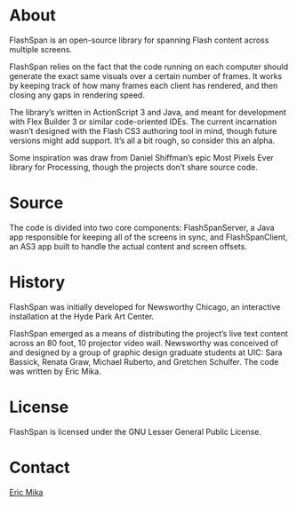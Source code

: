 About
=====
FlashSpan is an open-source library for spanning Flash content across multiple screens.

FlashSpan relies on the fact that the code running on each computer should generate the exact same visuals over a certain number of frames. It works by keeping track of how many frames each client has rendered, and then closing any gaps in rendering speed.

The library’s written in ActionScript 3 and Java, and meant for development with Flex Builder 3 or similar code-oriented IDEs. The current incarnation wasn’t designed with the Flash CS3 authoring tool in mind, though future versions might add support. It’s all a bit rough, so consider this an alpha.

Some inspiration was draw from Daniel Shiffman’s epic Most Pixels Ever library for Processing, though the projects don’t share source code.

Source
=====
The code is divided into two core components: FlashSpanServer, a Java app responsible for keeping all of the screens in sync, and FlashSpanClient, an AS3 app built to handle the actual content and screen offsets.

History
=======
FlashSpan was initially developed for Newsworthy Chicago, an interactive installation at the Hyde Park Art Center.

FlashSpan emerged as a means of distributing the project’s live text content across an 80 foot, 10 projector video wall. Newsworthy was conceived of and designed by a group of graphic design graduate students at UIC: Sara Bassick, Renata Graw, Michael Ruberto, and Gretchen Schulfer. The code was written by Eric Mika.

License
=======
FlashSpan is licensed under the GNU Lesser General Public License.

Contact
=======
[Eric Mika](http://ericmika.com)